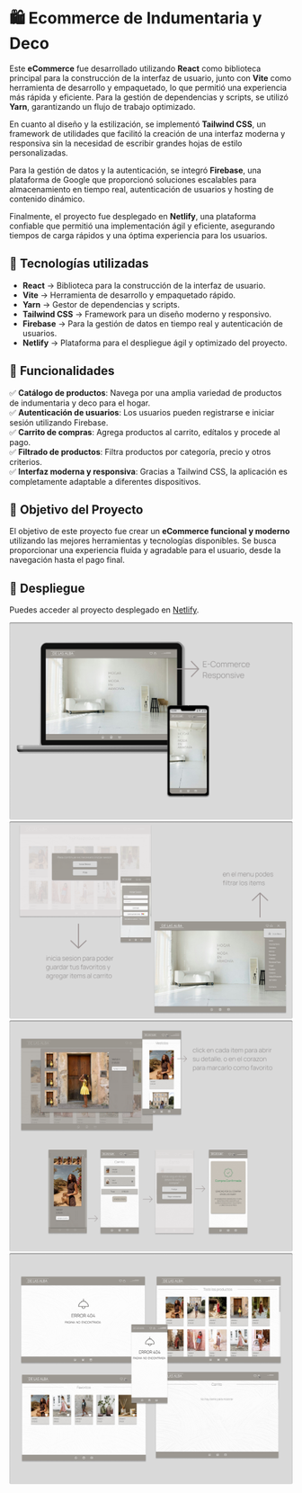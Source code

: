 # 🛍️ Ecommerce de Indumentaria y Deco

Este **eCommerce** fue desarrollado utilizando **React** como biblioteca principal para la construcción de la interfaz de usuario, junto con **Vite** como herramienta de desarrollo y empaquetado, lo que permitió una experiencia más rápida y eficiente. Para la gestión de dependencias y scripts, se utilizó **Yarn**, garantizando un flujo de trabajo optimizado.

En cuanto al diseño y la estilización, se implementó **Tailwind CSS**, un framework de utilidades que facilitó la creación de una interfaz moderna y responsiva sin la necesidad de escribir grandes hojas de estilo personalizadas.

Para la gestión de datos y la autenticación, se integró **Firebase**, una plataforma de Google que proporcionó soluciones escalables para almacenamiento en tiempo real, autenticación de usuarios y hosting de contenido dinámico.

Finalmente, el proyecto fue desplegado en **Netlify**, una plataforma confiable que permitió una implementación ágil y eficiente, asegurando tiempos de carga rápidos y una óptima experiencia para los usuarios.

## 🚀 Tecnologías utilizadas
- **React** → Biblioteca para la construcción de la interfaz de usuario.
- **Vite** → Herramienta de desarrollo y empaquetado rápido.
- **Yarn** → Gestor de dependencias y scripts.
- **Tailwind CSS** → Framework para un diseño moderno y responsivo.
- **Firebase** → Para la gestión de datos en tiempo real y autenticación de usuarios.
- **Netlify** → Plataforma para el despliegue ágil y optimizado del proyecto.

## 📌 Funcionalidades
✅ **Catálogo de productos**: Navega por una amplia variedad de productos de indumentaria y deco para el hogar.  
✅ **Autenticación de usuarios**: Los usuarios pueden registrarse e iniciar sesión utilizando Firebase.  
✅ **Carrito de compras**: Agrega productos al carrito, edítalos y procede al pago.  
✅ **Filtrado de productos**: Filtra productos por categoría, precio y otros criterios.  
✅ **Interfaz moderna y responsiva**: Gracias a Tailwind CSS, la aplicación es completamente adaptable a diferentes dispositivos.  

## 🎯 Objetivo del Proyecto
El objetivo de este proyecto fue crear un **eCommerce funcional y moderno** utilizando las mejores herramientas y tecnologías disponibles. Se busca proporcionar una experiencia fluida y agradable para el usuario, desde la navegación hasta el pago final.

## 🔗 Despliegue
Puedes acceder al proyecto desplegado en [Netlify](https://delasalba.netlify.app/).



![imag1](https://github.com/EmiliaCabrera1/e-commerce/blob/5da3183c2d4c951c077cd2c66ca825f60b3e35eb/imgREADME/Group%20129.png)
![imag2](https://github.com/EmiliaCabrera1/e-commerce/blob/ae23624790509ec8601b364ca7f9ab2bbd1042cb/imgREADME/Group%20130.png)
![imag3](https://github.com/EmiliaCabrera1/e-commerce/blob/29eff4c55c792e73401d1d4377f788416e29f267/imgREADME/Group%20132.png)
![imag4](https://github.com/EmiliaCabrera1/e-commerce/blob/ae23624790509ec8601b364ca7f9ab2bbd1042cb/imgREADME/Group%20131.png)




